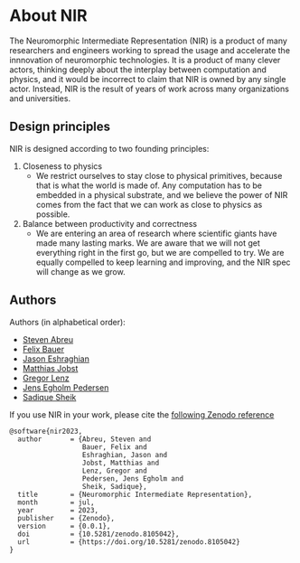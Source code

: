 # About NIR

The Neuromorphic Intermediate Representation (NIR) is a product of many researchers and engineers working to spread the usage and accelerate the innnovation of neuromorphic technologies.
It is a product of many clever actors, thinking deeply about the interplay between computation and physics, and it would be incorrect to claim that NIR is owned by any single actor.
Instead, NIR is the result of years of work across many organizations and universities.

## Design principles
NIR is designed according to two founding principles:

1. Closeness to physics
    * We restrict ourselves to stay close to physical primitives, because that is what the world is made of. Any computation has to be embedded in a physical substrate, and we believe the power of NIR comes from the fact that we can work as close to physics as possible.
2. Balance between productivity and correctness
    * We are entering an area of research where scientific giants have made many lasting marks. We are aware that we will not get everything right in the first go, but we are compelled to try. We are equally compelled to keep learning and improving, and the NIR spec will change as we grow.

## Authors
Authors (in alphabetical order):
* [Steven Abreu](https://github.com/stevenabreu7)
* [Felix Bauer](https://github.com/bauerfe)
* [Jason Eshraghian](https://github.com/jeshraghian)
* [Matthias Jobst](https://github.com/matjobst)
* [Gregor Lenz](https://github.com/biphasic)
* [Jens Egholm Pedersen](https://github.com/jegp)
* [Sadique Sheik](https://github.com/sheiksadique)

If you use NIR in your work, please cite the [following Zenodo reference](https://zenodo.org/record/8105042)

```
@software{nir2023,
  author       = {Abreu, Steven and
                  Bauer, Felix and
                  Eshraghian, Jason and
                  Jobst, Matthias and
                  Lenz, Gregor and
                  Pedersen, Jens Egholm and
                  Sheik, Sadique},
  title        = {Neuromorphic Intermediate Representation},
  month        = jul,
  year         = 2023,
  publisher    = {Zenodo},
  version      = {0.0.1},
  doi          = {10.5281/zenodo.8105042},
  url          = {https://doi.org/10.5281/zenodo.8105042}
}
```
